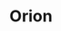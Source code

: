 ---
title: "Orion"
hashtag: "orion"
borders:
  - Eridanus
  - Gemini
  - Lepus
  - Monoceros
  - Taurus
tags:
  - Constellation
---